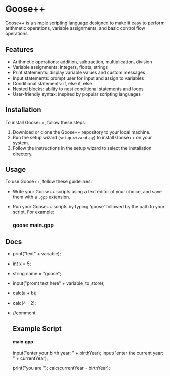 # Goose++

Goose++ is a simple scripting language designed to make it easy to perform arithmetic operations, variable assignments, and basic control flow operations.

## Features

- Arithmetic operations: addition, subtraction, multiplication, division
- Variable assignments: integers, floats, strings
- Print statements: display variable values and custom messages
- Input statements: prompt user for input and assign to variables
- Conditional statements: if, else if, else
- Nested blocks: ability to nest conditional statements and loops
- User-friendly syntax: inspired by popular scripting languages

## Installation

To install Goose++, follow these steps:

1. Download or clone the Goose++ repository to your local machine.
2. Run the setup wizard (`setup_wizard.py`) to install Goose++ on your system.
3. Follow the instructions in the setup wizard to select the installation directory.

## Usage

To use Goose++, follow these guidelines:

- Write your Goose++ scripts using a text editor of your choice, and save them with a `.gpp` extension.
- Run your Goose++ scripts by typing 'goose' followed by the path to your script. For example:

    ### goose main.gpp

## Docs
- print("text" + variable);
- int x = 5;
- string name = "goose";
- input("promt text here" + variable_to_store);
- calc(a + b);
- calc(4 - 2);
- //comment

  ## Example Script

  #### main.gpp

  input("enter your birth year: " + birthYear);
  input("enter the current year: " + currentYear);

  print("you are ");
  calc(currentYear - birthYear);
